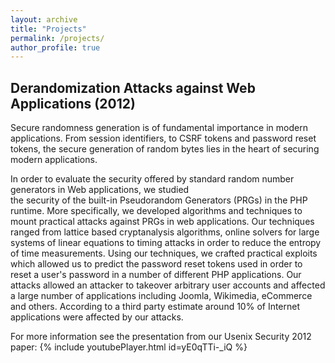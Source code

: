 ```yaml
---
layout: archive
title: "Projects"
permalink: /projects/
author_profile: true
---
```



## Derandomization Attacks against Web Applications (2012)
Secure randomness generation is of fundamental importance in modern applications. From session identifiers, to CSRF tokens
and password reset tokens, the secure generation of random bytes lies in the heart of securing modern applications.

In order to evaluate the security offered by standard random number generators in Web applications, we studied  
the security of the built-in Pseudorandom Generators (PRGs) in the PHP runtime.
More specifically, we developed algorithms and techniques to mount practical
attacks against PRGs in web applications.  Our techniques
ranged from lattice based cryptanalysis algorithms, online solvers for large systems of linear
equations to timing attacks in order to reduce the entropy of time measurements.
Using our techniques, we crafted practical exploits which allowed us to predict
the password reset tokens used in order to reset a user's password in a number of
different PHP applications.  Our attacks allowed an attacker to takeover arbitrary
user accounts and affected a large number of applications including Joomla,
Wikimedia, eCommerce and others. According to a third party estimate around 10\%
of Internet applications were affected by our attacks.

For more information see the presentation from our Usenix Security 2012 paper: 
{% include youtubePlayer.html id=yE0qTTi-_iQ %}
